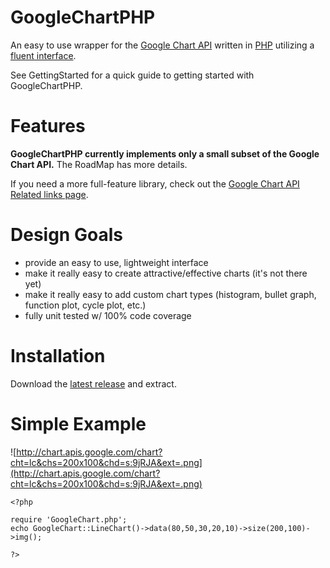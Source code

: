 # GoogleChartPHP #
An easy to use wrapper for the [Google Chart API](http://code.google.com/apis/chart/) written in [PHP](http://php.net/) utilizing a [fluent interface](http://en.wikipedia.org/wiki/Fluent_interface).

See GettingStarted for a quick guide to getting started with GoogleChartPHP.

# Features #
**GoogleChartPHP currently implements only a small subset of the Google Chart API.** The RoadMap has more details.

If you need a more full-feature library, check out the [Google Chart API Related links page](http://groups.google.com/group/google-chart-api/web/useful-links-to-api-libraries).

# Design Goals #
  * provide an easy to use, lightweight interface
  * make it really easy to create attractive/effective charts (it's not there yet)
  * make it really easy to add custom chart types (histogram, bullet graph, function plot, cycle plot, etc.)
  * fully unit tested w/ 100% code coverage

# Installation #
Download the [latest release](http://code.google.com/p/googlechartphp/downloads/list) and extract.

# Simple Example #
![http://chart.apis.google.com/chart?cht=lc&chs=200x100&chd=s:9jRJA&ext=.png](http://chart.apis.google.com/chart?cht=lc&chs=200x100&chd=s:9jRJA&ext=.png)

```
<?php

require 'GoogleChart.php';
echo GoogleChart::LineChart()->data(80,50,30,20,10)->size(200,100)->img();

?>
```
